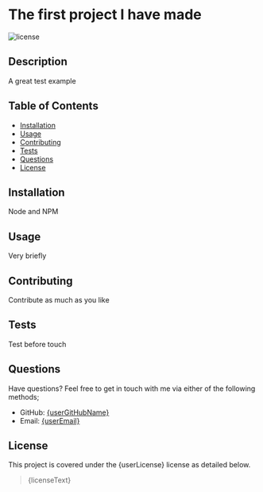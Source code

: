 # The first project I have made
  ![license](https://img.shields.io/badge/license-{userLicense}-blue)
  ## Description
  A great test example
  ## Table of Contents
  - [Installation](#installation)
  - [Usage](#usage)
  - [Contributing](#contributing)
  - [Tests](#tests)
  - [Questions](#questions)
  - [License](#license)
  ## Installation
  Node and NPM
  ## Usage
  Very briefly
  ## Contributing
  Contribute as much as you like
  ## Tests
  Test before touch
  ## Questions
  Have questions? Feel free to get in touch with me via either of the following methods;
  -   GitHub: [{userGitHubName}](https://github.com/{userGitHubName})
  -   Email:  [{userEmail}](mailto:{userEmail})
  ## License
  This project is covered under the {userLicense} license as detailed below.
  
  >{licenseText}
